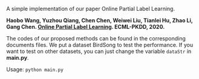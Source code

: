 A simple implementation of our paper Online Partial Label Learning.

**Haobo Wang, Yuzhou Qiang, Chen Chen, Weiwei Liu, Tianlei Hu, Zhao Li, Gang Chen. [Online Partial Label Learning](https://bitbucket.org/ghentdatascience/ecmlpkdd20-papers/raw/master/RT/sub_243.pdf). ECML-PKDD, 2020.**

The codes of our proposed methods can be found in the corresponding documents files. We put a dataset BirdSong to test the performance. If you want to test on other datasets, you can just change the variable ```dataStr``` in **main.py**.

Usage: ```python main.py```
